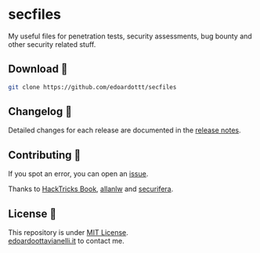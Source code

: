# secfiles

My useful files for penetration tests, security assessments, bug bounty and other security related stuff.

Download 📡
----------

```bash
git clone https://github.com/edoardottt/secfiles
```

Changelog 📌
-------

Detailed changes for each release are documented in the [release notes](https://github.com/edoardottt/secfiles/releases).

Contributing 🤝
------

If you spot an error, you can open an [issue](https://github.com/edoardottt/secfiles/issues).

Thanks to [HackTricks Book](https://book.hacktricks.xyz/welcome/readme), [allanlw](https://github.com/allanlw/svg-cheatsheet) and [securifera](https://gist.github.com/securifera/e7eed730cbe1ce43d0c29d7cd2d582f4).

License 📝
-------

This repository is under [MIT License](https://github.com/edoardottt/secfiles/blob/main/LICENSE).  
[edoardoottavianelli.it](https://www.edoardoottavianelli.it) to contact me.
